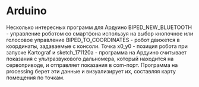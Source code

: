 # Arduino
Несколько интересных программ для Ардуино
BIPED_NEW_BLUETOOTH - управление роботом со смартфона используя на выбор кнопочное или голосовое управление
BIPED_TO_COORDINATES - робот движется в координаты, задаваемые с консоли. Точка x0_y0 - позиция робота при запуске
Kartograf и sketch_171120a - программа на Ардуино считывает показания с ультразвукового дальномера, который находится на сервоприводе, и отправляет показания в com-порт.
Программа на processing берет эти данные и визуализирует их, составляя карту помещения по точкам.
